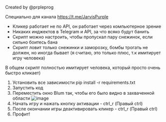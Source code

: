 Created by @prpleprog

Специально для канала https://t.me/JarvisPurple

- Кликер работает не по API, он работает через компьютерное зрение
- Никаких инджектов в Telegram и API, за что всяко будут банить
- Скрипт можно настроить, чтобы пропускал пару снежинок, если сильно боитесь бана
- Скрипт ловит только снежинки и заморозку, бомбы трогать не должен, но иногда бывает (я считаю, это только плюс, т.к имитирует игру человека)

В общем скрипт полностью имитирует человека, который просто очень быстро кликает)

1. Установить все зависимости pip install -r requirements.txt
2. Запустить код
3. Переместить окно Blum так, чтобы его было видно в захваченной области
![image](https://github.com/Prple69/BlumClicker/assets/94802922/03b618d4-6ca0-41d0-bbdc-a1a30ac27961)
4. Начать игру и нажать кнопку активации - ctrl_r (Правый ctrl)
5. После окончании игры деактивировать кликер - ctrl_r (Правый ctrl)
6. Профит!
